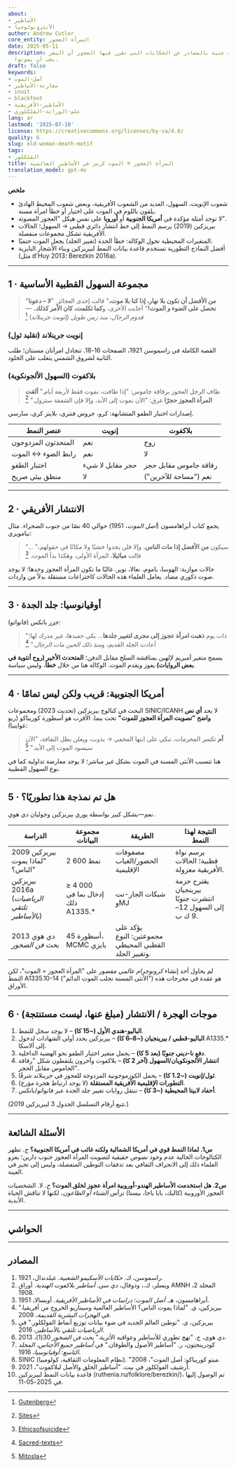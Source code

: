 ```yaml
---
about:
- الأساطير
- الأنثروبولوجيا
author: Andrew Cutler
core_entity: المرأة العجوز
date: 2025-05-11
description: دراسة عالمية غنية بالمصادر عن الحكايات التي تقرر فيها العجوز أن البشر
  يجب أن يموتوا.
draft: false
keywords:
- أصل-الموت
- مقارنة-الأساطير
- inuit
- blackfoot
- الأساطير-الأفريقية
- علم-الوراثة-الفلكلوري
lang: ar
lastmod: '2025-07-10'
license: https://creativecommons.org/licenses/by-sa/4.0/
quality: 6
slug: old-woman-death-motif
tags:
- الفلكلور
title: المرأة العجوز ≘ الموت كرمز في الأساطير العالمية
translation_model: gpt-4o
---
```


**ملخص**

- شعوب الإنويت، السهول، العديد من الشعوب الأفريقية، وبعض شعوب المحيط الهادئ يلقون باللوم في الموت على اختيار أو خطأ امرأة مسنة. 
- لا توجد أمثلة مؤكدة في **أمريكا الجنوبية** أو **أوروبا** على نفس هيكل "العجوز المصوتة". 
- بيريزكين (2019) يرسم النمط إلى خط انتشار دائري قطبي → السهول؛ الحالات الأفريقية تشكل مجموعات منفصلة. 
- المتغيرات المحيطية تحول الوكالة: خطأ الجدة (تغيير الجلد) يجعل الموت حتميًا. 
- أفضل النماذج التطورية تستخدم قاعدة بيانات النمط لبيريزكين وبناء الأشجار البايزية (مثل d'Huy 2013؛ Berezkin 2016a). 

---

## 1 · مجموعة السهول القطبية الأساسية 

> "**من الأفضل أن نكون بلا نهار، إذا كنا بلا موت،**" قالت إحدى العجائز. 
> "**لا – دعونا نحصل على الضوء *و* الموت!**" أجابت الأخرى، و**كما تكلمت، كان الأمر كذلك.** 
> —*قدوم الرجال، منذ زمن طويل* (إنويت جرينلاند) [^oai1] 

### إنويت جرينلاند (تقليد ثول) 
القصة الكاملة في راسموسن 1921، الصفحات 16-18. تتجادل امرأتان مسنتان؛ طلب الثانية لشروق الشمس يتغلب على الخلود.

### بلاكفوت (السهول الألجونكوية) 

> طاف الرجل العجوز برقاقة جاموس: "إذا طافت، نموت فقط لأربعة أيام." 
> **ألقت المرأة العجوز حجرًا** غرق: "الآن نموت إلى الأبد، وإلا فإن الشفقة ستزول." [^oai2]

إصدارات اختبار الطفو المتشابهة: كرو، جروس فنتري، بلاينز كري، سارسي.

| عنصر النمط | إنويت | بلاكفوت |
|---------------|-------|-----------|
| المتحدثون المزدوجون | نعم | زوج |
| رابط الضوء ↔ الموت | نعم | لا |
| اختبار الطفو | حجر مقابل لا شيء | رقاقة جاموس مقابل حجر |
| منطق بيئي صريح | لا | نعم ("مساحة للآخرين") |

---

## 2 · الانتشار الأفريقي  

يجمع كتاب أبراهامسون (*أصل الموت*، 1951) حوالي 40 نصًا من جنوب الصحراء. مثال نيامويزي:

> "... سيكون **من الأفضل إذا مات الناس**، وإلا فلن يجدوا خشبًا ولا مكانًا في حقولهم،" قالت **مبائيلا**، المرأة الأولى، وهكذا بدأ الموت.  [^oai3]  

حالات موازية: الهوسا، باموم، نغالا، نوير. غالبًا ما تكون المرأة العجوز وحدها؛ لا يوجد صوت ذكوري مضاد. يعامل العلماء هذه الحالات كاختراعات مستقلة بدلاً من واردات.

---

## 3 · أوقيانوسيا: جلد الجدة 

جزر بانكس (فانواتو):

> "ذات يوم **ذهبت امرأة عجوز إلى مجرى لتغيير جلدها**... بكى حفيدها، غير مدرك لها؛ أعادت الجلد القديم، و*منذ ذلك الحين مات الرجال*." [^oai4] 

يسمح متغير أمبريم لإلهين بمناقشة السلخ مقابل الدفن؛ **المتحدث الأخير (روح أنثوية في بعض الروايات)** يفوز ويقدم الموت. الوكالة هنا من خلال **خطأ**، وليس سياسة.

---

## 4 · أمريكا الجنوبية: قريب ولكن ليس تمامًا  

البحث في كتالوج بيريزكين (تحديث 2023) ومجموعات SINIC/ICANH لا يجد **أي نص واضح "تصويت المرأة العجوز للموت"** تحت بنما. الأقرب هو أسطورة كوريباكو (ريو غواينيا):

> **أم** تكسر المحرمات، تبكي على ابنها المخفي → يذوب، ويعلن بطل الثقافة، "الآن سيسود الموت إلى الأبد."  [^oai5]  

هنا تتسبب الأنثى المسنة في الموت بشكل غير مباشر؛ لا يوجد معارضة تداولية كما في نوع السهول القطبية.

---

## 5 · هل تم نمذجة هذا تطوريًا؟ 

نعم—بشكل كبير بواسطة يوري بيريزكين وجوليان دي هوي.

| الدراسة | مجموعة البيانات | الطريقة | النتيجة لهذا النمط |
|-------|---------|--------|-----------------------|
| بيريزكين 2009 "لماذا يموت الناس؟" | 2 600 نمط | مصفوفات الحضور/الغياب الإقليمية | يرسم نواة قطبية؛ الحالات الأفريقية معزولة. |
| بيريزكين 2016a (*الرياضيات تلتقي بالأساطير*) | ≥ 4 000 إدخال بما في ذلك A1335.* | شبكات الجار-نت وMJ | يقترح حزمة بيرينجيان انتشرت جنوبًا إلى السهول 12–9 ك ب. |
| دي هوي 2013 *بحث فن الصخور* | 45 أسطورة، MCMC بايزي | يؤكد على مجموعتين: النوع القطبي المحيطي وتغيير الجلد. |

لم يحاول أحد إنشاء *كرونوجرام عالمي* مقصور على "المرأة العجوز = الموت"، لكن النمط A1335.10-14 ("الأنثى المسنة تجلب الموت الدائم") هو عقدة في مخرجات هذه الأوراق.

---

## 6 · موجات الهجرة / الانتشار (مبلغ عنها، ليست مستنتجة)

1. **الباليو-هندي الأول (~15 كا)** – لا يوجد سجل للنمط.  
2. **الباليو-قطبي / بيرينجيان (~8–6 كا)** – بيريزكين يحدد أولى الشهادات لدخول A1335.* إلى ألاسكا.  
3. **دفع نا-ديني جنوبًا (بعد 5 كا)** – يحمل متغير اختبار الطفو نحو الهضبة الداخلية.  
4. **انتشار الألجونكويان/السهول (آخر 2 كا)** – بلاكفوت وآخرون يلتقطون شكل "رقاقة الجاموس مقابل الحجر".  
5. **ثول/إنويت (~1.2 كا)** – يحمل الكوزموجونية المزدوجة للعجوز في جرينلاند شرقًا.  
6. **التطورات الإقليمية الأفريقية المستقلة** (لا يوجد ارتباط هجرة مؤرخ).  
7. **أحفاد لابيتا المحيطية (~3 كا)** – تنتقل روايات تغيير جلد الجدة عبر فانواتو/بانكس.

(تتبع أرقام التسلسل الجدول 3 لبيريزكين 2019.)  

---

## الأسئلة الشائعة 

**س1. لماذا النمط قوي في أمريكا الشمالية ولكنه غائب في أمريكا الجنوبية؟** 
*ج.* تظهر الكتالوجات الحالية عدم وجود نصوص حقيقية لتصويت المرأة العجوز جنوب دارين؛ يعزو العلماء ذلك إلى الانجراف الثقافي بعد تدفقات التوطين المنفصلة، وليس إلى تحيز في العينة.

**س2. هل استخدمت الأساطير الهندو-أوروبية امرأة عجوز لخلق الموت؟** 
*ج.* لا. الشخصيات العجوز الأوروبية (كاليك، بابا ياجا، بيستا) ترأس *الشتاء أو الطاعون*، لكنها لا تناقش الحياة الأبدية.

---

## الحواشي  

[^oai1]: [Gutenberg](https://www.gutenberg.org/files/28932/28932-h/28932-h.htm)
[^oai2]: [Sites](https://sites.pitt.edu/~dash/blkftcreation.html)
[^oai3]: [Ethicsofsuicide](https://ethicsofsuicide.lib.utah.edu/tradition/indigenous-cultures/african-traditional-subsaharan-cultures/african-origin-myths/)
[^oai4]: [Sacred-texts](https://sacred-texts.com/pac/om/om11.htm)
[^oai5]: [Mitosla](https://mitosla.blogspot.com/2008/10/colombia-mito-kurripako-origen-de-la.html)
[^oai6]: [Sites](https://sites.pitt.edu/~dash/blkftcreation.html?utm_source=chatgpt.com)
[^oai7]: [Degruyter](https://www.degruyter.com/document/doi/10.1515/fabula-2023-0013/html?lang=de)
[^1]: كنود راسموسن، *حكايات الأسكيمو الشعبية* (1921) الفصل 3 "قدوم الرجال".  [^oai1]  
[^2]: كلارك ويسلر ودي سي دوفال، *أساطير بلاكفوت الهندية* (AMNH 1908) الصفحات 19-21.  [^oai6]  
[^3]: هانس أبراهامسون، *أصل الموت: دراسات في الأساطير الأفريقية* (1951) القسم الأول.  [^oai3]  
[^4]: "كولومبيا – ميتو كوريباكو – أصل الموت" (SINIC، 2008).  [^oai5]  
[^5]: ر. كودرينجتون، *الأساطير الميلانيزية* في *أساطير جميع الأجناس* المجلد التاسع (1916) الصفحات 117-118.  [^oai4]  
[^6]: يوري بيريزكين، "توطين العالم الجديد في ضوء أنماط الفولكلور"، في *الرياضيات تلتقي بالأساطير* (2016) 71-89.  [^oai7]  
[^7]: جوليان دي هوي، "نهج تطوري للأساطير"، *بحث فن الصخور* 30(1)، 2013.  [^oai7]  

---

## المصادر 

1. راسموسن، ك. *حكايات الأسكيمو الشعبية*. غيلدندال، 1921. 
2. ويسلر، ك.، ودوفال، دي سي. *أساطير بلاكفوت الهندية*. أوراق AMNH المجلد 2، 1908. 
3. أبراهامسون، هـ. *أصل الموت: دراسات في الأساطير الأفريقية*. أوبسالا، 1951. 
4. بيريزكين، ي. "لماذا يموت الناس؟ الأساطير العالمية وسيناريو الخروج من أفريقيا." في *الهجرات البشرية القديمة*، 2009. 
5. بيريزكين، ي. "توطين العالم الجديد في ضوء بيانات توزيع أنماط الفولكلور." في *الرياضيات تلتقي بالأساطير*، 2016. 
6. دي هوي، ج. "نهج تطوري للأساطير وعواقبه الأثرية." *بحث فن الصخور* 30(1)، 2013. 
7. كودرينجتون، ر. "أساطير الأصول والطوفان." في *أساطير جميع الأجناس، المجلد التاسع: أوقيانوسيا*، 1916. 
8. SINIC (نظام المعلومات الثقافية، كولومبيا). "ميتو كوريباكو: أصل الموت"، 2008. 
9. أرشيف الفولكلور في بيت. "أساطير الخلق والأصل لبلاكفوت"، 2021. 
10. قاعدة بيانات النمط لبيريزكين (ruthenia.ru/folklore/berezkin/)، تم الوصول إليها في 2025-05-11.